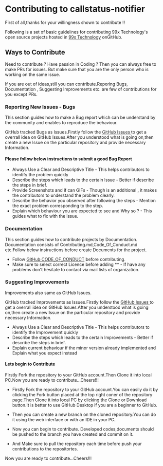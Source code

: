 # Contributing to callstatus-notifier

First of all,thanks for your willingness shown to contribute !!

Following is a set of basic guidelines for contributing 99x Technology's open source projects hosted in [99x Technology](https://github.com/99xt) onGitHub.

## Ways to Contribute

Need to contribute ? Have passion in Coding ? Then you can always free to make  PRs  for issues. But make sure that you are the only person who is working on the same issue.

If you are out of ideas,still you can contribute.Reporing Bugs, Documentation , Suggesting Improvements etc. are few of contributions for you except PRs.


### Reporting New Issues - Bugs

This section guides how to make a Bug report which can be understand by the community and enables to reproduce the behaviour.

GitHub tracked Bugs as Issues.Firstly follow the [ GitHub Issues ](https://github.com/99xt/callstatus-notifier/issues) to get a overrall idea on GitHub Issues.After you understood what is going on,then create a new Issue on the particular repository and provide necessary Information.

#### Please follow below instructions to submit a good Bug Report

* Always Use a Clear and Descriptive Title  - This helps contributors to identify the problem quickly
* Describe the steps which leads to the certain Issue  - Better if describe the steps in brief.
* Provide Screenshots and if can GIFs   - Though is an additional , it makes the contributors to understand the problem clearly.
* Describe the behavior you observed after following the steps  - Mention the exact problem corresponding to the step.
* Explain which behaviour you are expected to see and Why so ?  - This guides what to fix with the issue.


### Documentation

This section guides how to contribute projects by Documentation. Documentation consists of Contributing.md,Code_Of_Conduct.md etc.Follow below instructions before create Documents for the project.

* Follow [GitHub CODE_OF_CONDUCT]( https://github.com/99xt/any2pdf.js/blob/master/CODE_OF_CONDUCT.md )  before contributing.
* Make sure to select correct Licence before adding ** - If have any problems don't hesitate to contact via mail lists of organization.


### Suggesting Improvements

Improvements also same as GitHub Issues.

GitHub tracked Improvements as Issues.Firstly follow the [ GitHub Issues ](https://github.com/99xt/callstatus-notifier/issues) to get a overrall idea on GitHub Issues.After you understood what is going on,then create a new Issue on the particular repository and provide necessary Information.

* Always Use a Clear and Descriptive Title  - This helps contributors to identify the Improvement quickly
* Describe the steps which leads to the certain Improvements  - Better if describe the steps in brief.
* Explain current behaviour if the minor version already implemented and Explain what you expect instead 


#### Lets begin to Contribute

Firstly Fork the repository to your GitHub account.Then Clone it into local PC.Now you are ready to contribute...Cheers!!!

* Firstly Fork the repository to your GitHub account.You can easily do it by clicking the Fork button placed at the top right coner of the repository page.Then Clone it into local PC by clicking the Clone or Download button.It is better to use GitHub Desktop if you are a beginner to GitHub.

* Then you can create a new branch on the cloned repository.You can do it using the web interface or with an IDE in your PC.

* Now you can begin to contribute. Developed codes,documents should be pushed to the branch you have created and commit on it.

* And Make sure to pull the repository each time before push your contributions to the repositortes.

Now you are ready to contribute...Cheers!!!